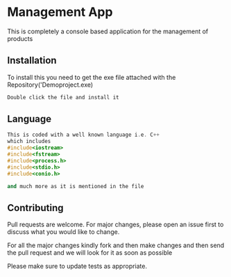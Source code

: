 # Management App

This is completely a console based application for the management of products 

## Installation

To install this you need to get the exe file attached with the Repository('Demoproject.exe)

```bash
Double click the file and install it
```

## Language

```C++
This is coded with a well known language i.e. C++
which includes 
#include<iostream>
#include<fstream>
#include<process.h>
#include<stdio.h>
#include<conio.h>

and much more as it is mentioned in the file
```

## Contributing
Pull requests are welcome. For major changes, please open an issue first to discuss what you would like to change.

For all the major changes kindly fork and then make changes and then send the pull request and we will look for it as soon as possible 

Please make sure to update tests as appropriate.
